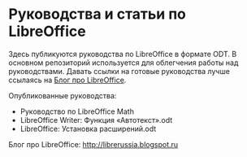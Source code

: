 Руководства и статьи по LibreOffice
===============================
Здесь публикуются руководства по LibreOffice в формате ODT. В основном репозиторий используется для облегчения работы над руководствами. Давать ссылки на готовые руководства лучше ссылаясь на [Блог про LibreOffice](http://librerussia.blogspot.ru "Блог про LibreOffice").

Опубликованные руководства:
* Руководство по LibreOffice Math
* LibreOffice Writer: Функция «Автотекст».odt
* LibreOffice: Установка расширений.odt

Блог про LibreOffice: http://librerussia.blogspot.ru

